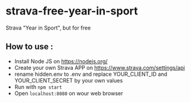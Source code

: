 # strava-free-year-in-sport
Strava "Year in Sport", but for free


## How to use : 
* Install Node JS on https://nodejs.org/
* Create your own Strava APP on https://www.strava.com/settings/api
* rename hidden.env to .env and replace YOUR_CLIENT_ID and YOUR_CLIENT_SECRET by your own values
* Run with `npm start`
* Open `localhost:8080` on wour web browser
